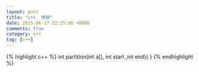 ```yaml
---
layout: post
title: "c++  快排"
date: 2015-06-17 22:25:06 +0800
comments: true
category: c++
tag: [c++]
---
```

{%  highlight c++ %}
int partition(int a[], int start ,int end){
}
{% endhighlight %}